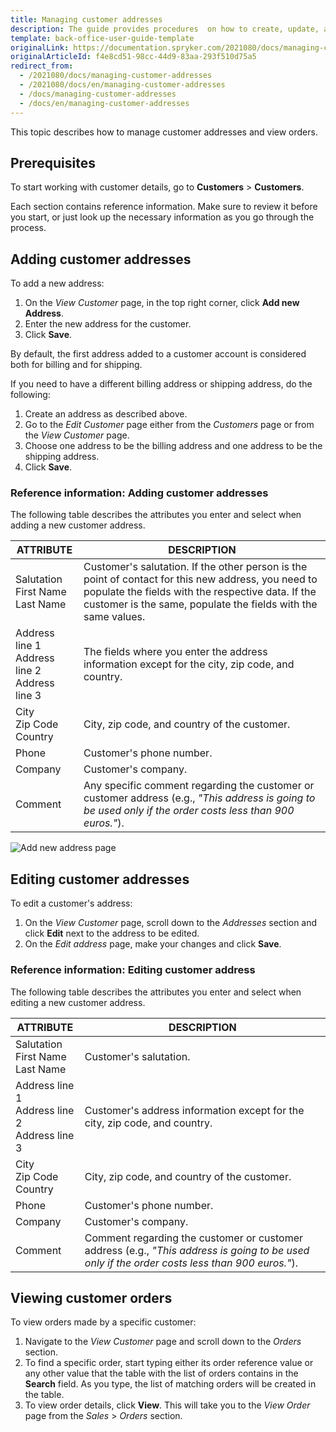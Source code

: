 ```yaml
---
title: Managing customer addresses
description: The guide provides procedures  on how to create, update, and view customer addresses in the Back Office
template: back-office-user-guide-template
originalLink: https://documentation.spryker.com/2021080/docs/managing-customer-addresses
originalArticleId: f4e8cd51-98cc-44d9-83aa-293f510d75a5
redirect_from:
  - /2021080/docs/managing-customer-addresses
  - /2021080/docs/en/managing-customer-addresses
  - /docs/managing-customer-addresses
  - /docs/en/managing-customer-addresses
---
```


This topic describes how to manage customer addresses and view orders.

## Prerequisites

To start working with customer details, go to **Customers** > **Customers**.

Each section contains reference information. Make sure to review it before you start, or just look up the necessary information as you go through the process.

## Adding customer addresses

To add a new address:
1. On the *View Customer* page, in the top right corner, click **Add new Address**.
2. Enter the new address for the customer.
3. Click **Save**.

By default, the first address added to a customer account is considered both for billing and for shipping.

If you need to have a different billing address or shipping address, do the following:
1. Create an address as described above.
2. Go to the *Edit Customer* page either from the *Customers* page or from the *View Customer* page.
3. Choose one address to be the billing address and one address to be the shipping address.
4. Click **Save**.

### Reference information: Adding customer addresses

The following table describes the attributes you enter and select when adding a new customer address.

| ATTRIBUTE| DESCRIPTION |
|---|---|
|Salutation</br>First Name</br>Last Name|Customer's salutation. If the other person is the point of contact for this new address, you need to populate the fields with the respective data. If the customer is the same, populate the fields with the same values.|
|Address line 1</br>Address line 2</br>Address line 3|The fields where you enter the address information except for the city, zip code, and country.|
|City</br>Zip Code</br>Country|City, zip code, and country of the customer.|
|Phone|Customer's phone number.|
|Company|Customer's company.|
|Comment|Any specific comment regarding the customer or customer address (e.g., _"This address is going to be used only if the order costs less than 900 euros."_).|
![Add new address page](https://spryker.s3.eu-central-1.amazonaws.com/docs/User+Guides/Back+Office+User+Guides/Customers/Customers%3A+Reference+Information/Add+new+address+page.png)

## Editing customer addresses

To edit a customer's address:
1. On the *View Customer* page, scroll down to the *Addresses* section and click **Edit** next to the address to be edited.
2. On the *Edit address* page, make your changes and click **Save**.

### Reference information: Editing customer address

The following table describes the attributes you enter and select when editing a new customer address.

| ATTRIBUTE| DESCRIPTION |
|---|---|
|Salutation</br>First Name</br>Last Name|Customer's salutation.|
|Address line 1</br>Address line 2</br>Address line 3|Customer's address information except for the city, zip code, and country.|
|City</br>Zip Code</br>Country|City, zip code, and country of the customer.|
|Phone|Customer's phone number.|
|Company|Customer's company.|
|Comment|Comment regarding the customer or customer address (e.g., _"This address is going to be used only if the order costs less than 900 euros."_).|

## Viewing customer orders

To view orders made by a specific customer:
1. Navigate to the *View Customer* page and scroll down to the *Orders* section.
2. To find a specific order, start typing either its order reference value or any other value that the table with the list of orders contains in the **Search** field. As you type, the list of matching orders will be created in the table.
3. To view order details, click **View**. This will take you to the *View Order* page from the *Sales* > *Orders* section.


